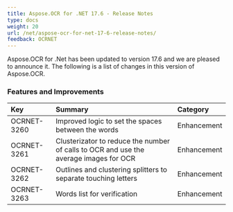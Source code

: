 ```yaml
---
title: Aspose.OCR for .NET 17.6 - Release Notes
type: docs
weight: 20
url: /net/aspose-ocr-for-net-17-6-release-notes/
feedback: OCRNET
---
```


Aspose.OCR for .Net has been updated to version 17.6 and we are pleased to announce it.
The following is a list of changes in this version of Aspose.OCR.
### **Features and Improvements**

|**Key**|**Summary**|**Category**|
| :- | :- | :- |
|OCRNET-3260|Improved logic to set the spaces between the words|Enhancement|
|OCRNET-3261|Clusterizator to reduce the number of calls to OCR and use the average images for OCR|Enhancement|
|OCRNET-3262|Outlines and clustering splitters to separate touching letters|Enhancement|
|OCRNET-3263|Words list for verification|Enhancement|

